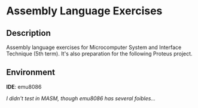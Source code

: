 # Assembly Language Exercises

## Description

Assembly language exercises for Microcomputer System and Interface Technique (5th term). It's also preparation for the following Proteus project.

## Environment

**IDE**: emu8086

*I didn't test in MASM, though emu8086 has several foibles...*
